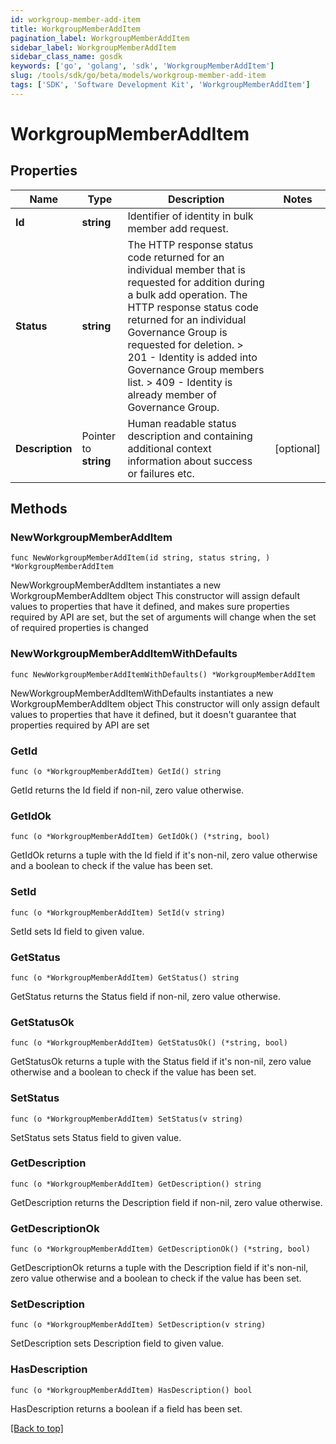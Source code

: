 ```yaml
---
id: workgroup-member-add-item
title: WorkgroupMemberAddItem
pagination_label: WorkgroupMemberAddItem
sidebar_label: WorkgroupMemberAddItem
sidebar_class_name: gosdk
keywords: ['go', 'golang', 'sdk', 'WorkgroupMemberAddItem'] 
slug: /tools/sdk/go/beta/models/workgroup-member-add-item
tags: ['SDK', 'Software Development Kit', 'WorkgroupMemberAddItem']
---
```


# WorkgroupMemberAddItem

## Properties

Name | Type | Description | Notes
------------ | ------------- | ------------- | -------------
**Id** | **string** | Identifier of identity in bulk member add request. | 
**Status** | **string** |  The HTTP response status code returned for an individual member that is requested for addition during a bulk add operation.   The HTTP response status code returned for an individual Governance Group is requested for deletion.   &gt; 201   - Identity is added into Governance Group members list.  &gt; 409   - Identity is already member of  Governance Group.  | 
**Description** | Pointer to **string** | Human readable status description and containing additional context information about success or failures etc.  | [optional] 

## Methods

### NewWorkgroupMemberAddItem

`func NewWorkgroupMemberAddItem(id string, status string, ) *WorkgroupMemberAddItem`

NewWorkgroupMemberAddItem instantiates a new WorkgroupMemberAddItem object
This constructor will assign default values to properties that have it defined,
and makes sure properties required by API are set, but the set of arguments
will change when the set of required properties is changed

### NewWorkgroupMemberAddItemWithDefaults

`func NewWorkgroupMemberAddItemWithDefaults() *WorkgroupMemberAddItem`

NewWorkgroupMemberAddItemWithDefaults instantiates a new WorkgroupMemberAddItem object
This constructor will only assign default values to properties that have it defined,
but it doesn't guarantee that properties required by API are set

### GetId

`func (o *WorkgroupMemberAddItem) GetId() string`

GetId returns the Id field if non-nil, zero value otherwise.

### GetIdOk

`func (o *WorkgroupMemberAddItem) GetIdOk() (*string, bool)`

GetIdOk returns a tuple with the Id field if it's non-nil, zero value otherwise
and a boolean to check if the value has been set.

### SetId

`func (o *WorkgroupMemberAddItem) SetId(v string)`

SetId sets Id field to given value.


### GetStatus

`func (o *WorkgroupMemberAddItem) GetStatus() string`

GetStatus returns the Status field if non-nil, zero value otherwise.

### GetStatusOk

`func (o *WorkgroupMemberAddItem) GetStatusOk() (*string, bool)`

GetStatusOk returns a tuple with the Status field if it's non-nil, zero value otherwise
and a boolean to check if the value has been set.

### SetStatus

`func (o *WorkgroupMemberAddItem) SetStatus(v string)`

SetStatus sets Status field to given value.


### GetDescription

`func (o *WorkgroupMemberAddItem) GetDescription() string`

GetDescription returns the Description field if non-nil, zero value otherwise.

### GetDescriptionOk

`func (o *WorkgroupMemberAddItem) GetDescriptionOk() (*string, bool)`

GetDescriptionOk returns a tuple with the Description field if it's non-nil, zero value otherwise
and a boolean to check if the value has been set.

### SetDescription

`func (o *WorkgroupMemberAddItem) SetDescription(v string)`

SetDescription sets Description field to given value.

### HasDescription

`func (o *WorkgroupMemberAddItem) HasDescription() bool`

HasDescription returns a boolean if a field has been set.


[[Back to top]](#) 


